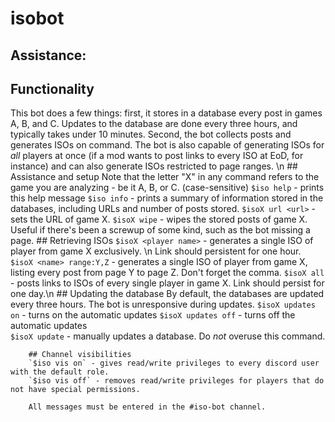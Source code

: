 # isobot

## Assistance:
## Functionality
This bot does a few things: first, it stores in a database every post in games A, B, and C. Updates to the database are done every three hours, and typically takes under 10 minutes. Second, the bot collects posts and generates ISOs on command. The bot is also capable of generating ISOs for *all* players at once (if a mod wants to post links to every ISO at EoD, for instance) and can also generate ISOs restricted to page ranges. \n
      ## Assistance and setup
      Note that the letter "X" in any command refers to the game you are analyzing - be it A, B, or C. (case-sensitive)
        `$iso help` - prints this help message
        `$iso info` - prints a summary of information stored in the databases, including URLs and number of posts stored. 
        `$isoX url <url>` - sets the URL of game X. 
        `$isoX wipe` - wipes the stored posts of game X. Useful if there's been a screwup of some kind, such as the bot missing a page.
      ## Retrieving ISOs
        `$isoX <player name>` - generates a single ISO of player <player name> from game X exclusively. \n Link should persistent for one hour. 
        `$isoX <name> range:Y,Z` - generates a single ISO of player <player name> from game X, listing every post from page Y to page Z. Don't forget the comma. 
        `$isoX all` - posts links to ISOs of every single player in game X. Link should persist for one day.\n
        ## Updating the database
        By default, the databases are updated every three hours. The bot is unresponsive during updates.
        `$isoX updates on` - turns on the automatic updates
        `$isoX updates off` - turns off the automatic updates  
        `$isoX update` - manually updates a database. Do *not* overuse this command.
        
        ## Channel visibilities
        `$iso vis on` - gives read/write privileges to every discord user with the default role.
        `$iso vis off` - removes read/write privileges for players that do not have special permissions.
       
        All messages must be entered in the #iso-bot channel.
